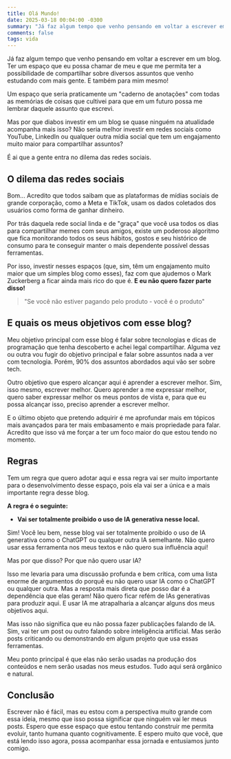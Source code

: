 ```yaml
---
title: Olá Mundo!
date: 2025-03-18 00:04:00 -0300
summary: "Já faz algum tempo que venho pensando em voltar a escrever em um blog. Ter um espaço que eu possa chamar de meu ..."
comments: false
tags: vida
---
```


Já faz algum tempo que venho pensando em voltar a escrever em um blog. Ter um espaço que eu possa chamar de meu e que me permita ter a possibilidade de compartilhar sobre diversos assuntos que venho estudando com mais gente. E também para mim mesmo! 

Um espaço que seria praticamente um "caderno de anotações" com todas as memórias de coisas que cultivei para que em um futuro possa me lembrar daquele assunto que escrevi. 

Mas por que diabos investir em um blog se quase ninguém na atualidade acompanha mais isso? Não seria melhor investir em redes sociais como YouTube, LinkedIn ou qualquer outra mídia social que tem um engajamento muito maior para compartilhar assuntos? 

É ai que a gente entra no dilema das redes sociais.

## O dilema das redes sociais

Bom... Acredito que todos saibam que as plataformas de mídias sociais de grande corporação, como a Meta e TikTok, usam os dados coletados dos usuários como forma de ganhar dinheiro. 

Por trás daquela rede social linda e de "graça" que você usa todos os dias para compartilhar memes com seus amigos, existe um poderoso algoritmo que fica monitorando todos os seus hábitos, gostos e seu histórico de consumo para te conseguir manter o mais dependente possível dessas ferramentas.

Por isso, investir nesses espaços (que, sim, têm um engajamento muito maior que um simples blog como esses), faz com que ajudemos o Mark Zuckerberg a ficar ainda mais rico do que é. **E eu não quero fazer parte disso!**

> "Se você não estiver pagando pelo produto - você é o produto"

## E quais os meus objetivos com esse blog?

Meu objetivo principal com esse blog é falar sobre tecnologias e dicas de programação que tenha descoberto e achei legal compartilhar.  Alguma vez ou outra vou fugir do objetivo principal e falar sobre assuntos nada a ver com tecnologia. Porém, 90% dos assuntos abordados aqui vão ser sobre tech. 

Outro objetivo que espero alcançar aqui é aprender a escrever melhor. Sim, isso mesmo, escrever melhor. Quero aprender a me expressar melhor, quero saber expressar melhor os meus pontos de vista e, para que eu possa alcançar isso, preciso aprender a escrever melhor.

E o último objeto que pretendo adquirir é me aprofundar mais em tópicos mais avançados para ter mais embasamento e mais propriedade para falar.  Acredito que isso vá me forçar a ter um foco maior do que estou tendo no momento.

## Regras

Tem um regra que quero adotar aqui e essa regra vai ser muito importante para o desenvolvimento desse espaço, pois ela vai ser a única e a mais importante regra desse blog. 

**A regra é o seguinte:** 

- **Vai ser totalmente proibido o uso de IA generativa nesse local.**

Sim! Você leu bem, nesse blog vai ser totalmente proibido o uso de IA generativa como o ChatGPT ou qualquer outra IA semelhante. Não quero usar essa ferramenta nos meus textos e não quero sua influência aqui!  

Mas por que disso? Por que não quero usar IA?

Isso me levaria para uma discussão profunda e bem crítica, com uma lista enorme de argumentos do porquê eu não quero usar IA como o ChatGPT ou qualquer outra. Mas a resposta mais direta que posso dar é a dependência que elas geram! Não quero ficar refém de IAs generativas para produzir aqui. E usar IA me atrapalharia a alcançar alguns dos meus objetivos aqui. 

Mas isso não significa que eu não possa fazer publicações falando de IA. Sim, vai ter um post ou outro falando sobre inteligência artificial. Mas serão posts criticando ou demonstrando em algum projeto que usa essas ferramentas. 

Meu ponto principal é que elas não serão usadas na produção dos conteúdos e nem serão usadas nos meus estudos. Tudo aqui será orgânico e natural.

## Conclusão

Escrever não é fácil, mas eu estou com a perspectiva muito grande com essa ideia, mesmo que isso possa significar que ninguém vai ler meus posts.  Espero que esse espaço que estou tentando construir me permita evoluir, tanto humana quanto cognitivamente. E espero muito que você, que está lendo isso agora, possa acompanhar essa jornada e entusiamos junto comigo. 
